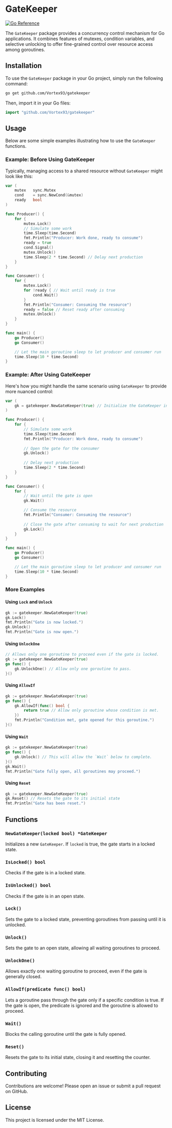 # GateKeeper
[![Go Reference](https://pkg.go.dev/badge/github.com/Vortex93/gatekeeper.svg)](https://pkg.go.dev/github.com/Vortex93/gatekeeper)

The `GateKeeper` package provides a concurrency control mechanism for Go applications. It combines features of mutexes, condition variables, and selective unlocking to offer fine-grained control over resource access among goroutines.

## Installation

To use the `GateKeeper` package in your Go project, simply run the following command:
```bash
go get github.com/Vortex93/gatekeeper
```

Then, import it in your Go files:

```go
import "github.com/Vortex93/gatekeeper"
```

## Usage

Below are some simple examples illustrating how to use the `GateKeeper` functions.

### Example: Before Using GateKeeper

Typically, managing access to a shared resource without `GateKeeper` might look like this:

```go
var (
	mutex   sync.Mutex
	cond    = sync.NewCond(&mutex)
	ready   bool
)

func Producer() {
	for {
		mutex.Lock()
		// Simulate some work
		time.Sleep(time.Second)
		fmt.Println("Producer: Work done, ready to consume")
		ready = true
		cond.Signal()
		mutex.Unlock()
		time.Sleep(2 * time.Second) // Delay next production
	}
}

func Consumer() {
	for {
		mutex.Lock()
		for !ready { // Wait until ready is true
			cond.Wait()
		}
		fmt.Println("Consumer: Consuming the resource")
		ready = false // Reset ready after consuming
		mutex.Unlock()
	}
}

func main() {
    go Producer()
    go Consumer()

    // Let the main goroutine sleep to let producer and consumer run
    time.Sleep(10 * time.Second)
}
```

### Example: After Using GateKeeper

Here's how you might handle the same scenario using `GateKeeper` to provide more nuanced control:

```go
var (
	gk = gatekeeper.NewGateKeeper(true) // Initialize the GateKeeper in a locked state
)

func Producer() {
	for {
		// Simulate some work
		time.Sleep(time.Second)
		fmt.Println("Producer: Work done, ready to consume")
		
		// Open the gate for the consumer
		gk.Unlock()
		
		// Delay next production
		time.Sleep(2 * time.Second)
	}
}

func Consumer() {
	for {
		// Wait until the gate is open
		gk.Wait()

		// Consume the resource
		fmt.Println("Consumer: Consuming the resource")
		
		// Close the gate after consuming to wait for next production
		gk.Lock()
	}
}

func main() {
    go Producer()
    go Consumer()

    // Let the main goroutine sleep to let producer and consumer run
    time.Sleep(10 * time.Second)
}
```

### More Examples

#### Using `Lock` and `Unlock`

```go
gk := gatekeeper.NewGateKeeper(true)
gk.Lock()
fmt.Println("Gate is now locked.")
gk.Unlock()
fmt.Println("Gate is now open.")
```

#### Using `UnlockOne`

```go
// Allows only one goroutine to proceed even if the gate is locked.
gk := gatekeeper.NewGateKeeper(true)
go func() {
    gk.UnlockOne() // Allow only one goroutine to pass.
}()
```

#### Using `AllowIf`

```go
gk := gatekeeper.NewGateKeeper(true)
go func() {
    gk.AllowIf(func() bool {
        return true // Allow only goroutine whose condition is met.
    })
    fmt.Println("Condition met, gate opened for this goroutine.")
}()
```

#### Using `Wait`

```go
gk := gatekeeper.NewGateKeeper(true)
go func() {
    gk.Unlock() // This will allow the `Wait` below to complete.
}()
gk.Wait()
fmt.Println("Gate fully open, all goroutines may proceed.")
```

#### Using `Reset`

```go
gk := gatekeeper.NewGateKeeper(true)
gk.Reset() // Resets the gate to its initial state
fmt.Println("Gate has been reset.")
```

## Functions

### `NewGateKeeper(locked bool) *GateKeeper`

Initializes a new `GateKeeper`. If `locked` is true, the gate starts in a locked state.

### `IsLocked() bool`

Checks if the gate is in a locked state.

### `IsUnlocked() bool`

Checks if the gate is in an open state.

### `Lock()`

Sets the gate to a locked state, preventing goroutines from passing until it is unlocked.

### `Unlock()`

Sets the gate to an open state, allowing all waiting goroutines to proceed.

### `UnlockOne()`

Allows exactly one waiting goroutine to proceed, even if the gate is generally closed.

### `AllowIf(predicate func() bool)`

Lets a goroutine pass through the gate only if a specific condition is true. If the gate is open, the predicate is ignored and the goroutine is allowed to proceed.

### `Wait()`

Blocks the calling goroutine until the gate is fully opened.

### `Reset()`

Resets the gate to its initial state, closing it and resetting the counter.

## Contributing

Contributions are welcome! Please open an issue or submit a pull request on GitHub.

## License

This project is licensed under the MIT License.

